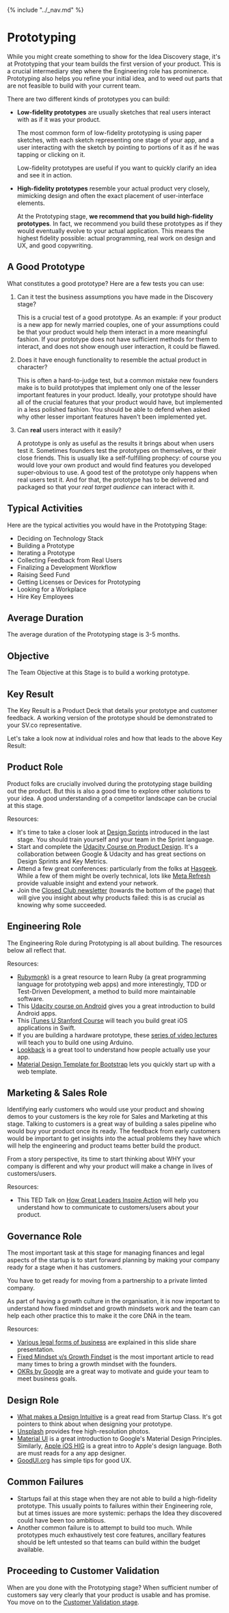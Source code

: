 {% include "../_nav.md" %}

# Prototyping

While you might create something to show for the Idea Discovery stage, it's at Prototyping that your team builds the first version of your product. This is a crucial intermediary step where the Engineering role has prominence. Prototyping also helps you refine your initial idea, and to weed out parts that are not feasible to build with your current team.

There are two different kinds of prototypes you can build:

* **Low-fidelity prototypes** are usually sketches that real users interact with as if it was your product.

  The most common form of low-fidelity prototyping is using paper sketches, with each sketch representing one stage of your app, and a user interacting with the sketch by pointing to portions of it as if he was tapping or clicking on it.

  Low-fidelity prototypes are useful if you want to quickly clarify an idea and see it in action.
* **High-fidelity prototypes** resemble your actual product very closely, mimicking design and often the exact placement of user-interface elements.

  At the Prototyping stage, **we recommend that you build high-fidelity prototypes**. In fact, we recommend you build these prototypes as if they would eventually evolve to your actual application. This means the highest fidelity possible: actual programming, real work on design and UX, and good copywriting.

## A Good Prototype

What constitutes a good prototype? Here are a few tests you can use:

1. Can it test the business assumptions you have made in the Discovery stage?

   This is a crucial test of a good prototype. As an example: if your product is a new app for newly married couples, one of your assumptions could be that your product would help them interact in a more meaningful fashion. If your prototype does not have sufficient methods for them to interact, and does not show enough user interaction, it could be flawed.

2. Does it have enough functionality to resemble the actual product in character?

   This is often a hard-to-judge test, but a common mistake new founders make is to build prototypes that implement only one of the lesser important features in your product. Ideally, your prototype should have all of the crucial features that your product would have, but implemented in a less polished fashion. You should be able to defend when asked why other lesser important features haven't been implemented yet.

3. Can **real** users interact with it easily?

   A prototype is only as useful as the results it brings about when users test it. Sometimes founders test the prototypes on themselves, or their close friends. This is usually like a self-fulfilling prophecy: of course you would love your own product and would find features you developed super-obvious to use. A good test of the prototype only happens when real users test it. And for that, the prototype has to be delivered and packaged so that your *real target audience* can interact with it.

## Typical Activities

Here are the typical activities you would have in the Prototyping Stage:

* Deciding on Technology Stack
* Building a Prototype
* Iterating a Prototype
* Collecting Feedback from Real Users
* Finalizing a Development Workflow
* Raising Seed Fund
* Getting Licenses or Devices for Prototyping
* Looking for a Workplace
* Hire Key Employees

## Average Duration
The average duration of the Prototyping stage is 3-5 months.

## Objective
The Team Objective at this Stage is to build a working prototype.

## Key Result
The Key Result is a Product Deck that details your prototype and customer feedback. A working version of the prototype should be demonstrated to your SV.co representative.

Let's take a look now at individual roles and how that leads to the above Key Result:

## Product Role
Product folks are crucially involved during the prototyping stage building out the product. But this is also a good time to explore other solutions to your idea. A good understanding of a competitor landscape can be crucial at this stage.

Resources:

* It's time to take a closer look at [Design Sprints](http://www.gv.com/sprint/) introduced in the last stage. You should train yourself and your team in the Sprint language.
* Start and complete the [Udacity Course on Product Design](https://www.udacity.com/course/product-design--ud509). It's a collaboration between Google & Udacity and has great sections on Design Sprints and Key Metrics.
* Attend a few great conferences: particularly from the folks at [Hasgeek](https://hasgeek.com). While a few of them might be overly technical, lots like [Meta Refresh](https://metarefresh.in/2015/) provide valuable insight and extend your network.
* Join the [Closed Club newsletter](http://closedclub.org) (towards the bottom of the page) that will give you insight about why products failed: this is as crucial as knowing why some succeeded.

## Engineering Role

The Engineering Role during Prototyping is all about building. The resources below all reflect that.

Resources:

* [Rubymonk)](https://rubymonk.com) is a great resource to learn Ruby (a great programming language for prototyping web apps) and more interestingly, TDD or Test-Driven Development, a method to build more maintainable software.
* This [Udacity course on Android](https://www.udacity.com/course/ud853) gives you a great introduction to build Android apps.
* This [iTunes U Stanford Course](https://itunes.apple.com/bj/course/developing-ios-8-apps-swift/id961180099) will teach you build great iOS applications in Swift.
* If you are building a hardware prototype, these [series of video lectures](https://www.youtube.com/watch?t=10&v=U2fUvCFNyI0) will teach you to build one using Arduino. 
* [Lookback](https://lookback.io) is a great tool to understand how people actually use your app.
* [Material Design Template for Bootstrap](http://designbeep.com/2014/10/25/material-design-template-for-bootstrap-3/) lets you quickly start up with a web template.

## Marketing & Sales Role

Identifying early customers who would use your product and showing demos to your customers is the key role for Sales and Marketing at this stage. Talking to customers is a great way of building a sales pipeline who would buy your product once its ready. The feedback from early customers would be important to get insights into the actual problems they have which will help the engineering and product teams better build the product.

From a story perspective, its time to start thinking about WHY your company is different and why your product will make a change in lives of customers/users.

Resources:
* This TED Talk on [How Great Leaders Inspire Action](http://www.ted.com/talks/simon_sinek_how_great_leaders_inspire_action?language=en) will help you understand how to communicate to customers/users about your product.


## Governance Role

The most important task at this stage for managing finances and legal aspects of the startup is to start forward planning by making your company ready for a stage when it has customers. 

You have to get ready for moving from a partnership to a private limted company.

As part of having a growth culture in the organisation, it is now important to understand how fixed mindset and growth mindsets work and the team can help each other practice this to make it the core DNA in the team.

Resources:
* [Various legal forms of business](http://www.slideshare.net/JaydeepHalbe/how-to-choose-the-right-form-of-business-organisation) are explained in this slide share presentation.
* [Fixed Mindset v/s Growth Findset](http://www.brainpickings.org/2014/01/29/carol-dweck-mindset/) is the most important article to read many times to bring a growth mindset with the founders.
* [OKRs by Google](https://www.gv.com/lib/how-google-sets-goals-objectives-and-key-results-okrs) are a great way to motivate and guide your team to meet business goals.

## Design Role

* [What makes a Design Intuitive](https://startupclass.co/courses/how-to-start-a-startup/lectures/64065) is a great read from Startup Class. It's got pointers to think about when designing your prototype.
* [Unsplash](https://unsplash.com) provides free high-resolution photos.
* [Material UI](http://material-ui.com/#/) is a great introduction to Google's Material Design Principles. Similarly, [Apple iOS HIG](https://developer.apple.com/library/ios/documentation/UserExperience/Conceptual/MobileHIG/) is a great intro to Apple's design language. Both are must reads for a any app designer.
* [GoodUI.org](http://goodui.org) has simple tips for good UX.

## Common Failures

* Startups fail at this stage when they are not able to build a high-fidelity prototype. This usually points to failures within their Engineering role, but at times issues are more systemic: perhaps the Idea they discovered could have been too ambitious.
* Another common failure is to attempt to build too much. While prototypes much exhaustively test core features, ancillary features should be left untested so that teams can build within the budget available.

## Proceeding to Customer Validation

When are you done with the Prototyping stage? When sufficient number of customers say very clearly that your product is usable and has promise. You move on to the [Customer Validation stage](5.3-customer-validation.md).


